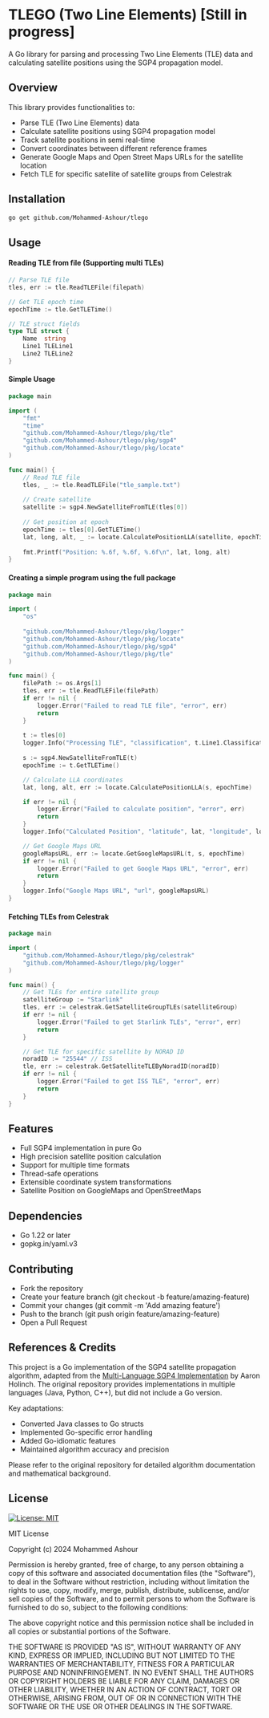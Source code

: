 # TLEGO (Two Line Elements) [Still in progress]

A Go library for parsing and processing Two Line Elements (TLE) data and calculating satellite positions using the SGP4 propagation model.

## Overview

This library provides functionalities to:
- Parse TLE (Two Line Elements) data
- Calculate satellite positions using SGP4 propagation model
- Track satellite positions in semi real-time
- Convert coordinates between different reference frames
- Generate Google Maps and Open Street Maps URLs for the satellite location
- Fetch TLE for specific satellite of satellite groups from Celestrak


## Installation

```bash
go get github.com/Mohammed-Ashour/tlego
```

## Usage

#### Reading TLE from file (Supporting multi TLEs)
```go
// Parse TLE file
tles, err := tle.ReadTLEFile(filepath)

// Get TLE epoch time
epochTime := tle.GetTLETime()

// TLE struct fields
type TLE struct {
    Name  string
    Line1 TLELine1
    Line2 TLELine2
}

```

#### Simple Usage
```go
package main

import (
    "fmt"
    "time"
    "github.com/Mohammed-Ashour/tlego/pkg/tle"
    "github.com/Mohammed-Ashour/tlego/pkg/sgp4"
    "github.com/Mohammed-Ashour/tlego/pkg/locate"
)

func main() {
    // Read TLE file
    tles, _ := tle.ReadTLEFile("tle_sample.txt")
    
    // Create satellite
    satellite := sgp4.NewSatelliteFromTLE(tles[0])
    
    // Get position at epoch
    epochTime := tles[0].GetTLETime()
    lat, long, alt, _ := locate.CalculatePositionLLA(satellite, epochTime)
    
    fmt.Printf("Position: %.6f, %.6f, %.6f\n", lat, long, alt)
}
```

#### Creating a simple program using the full package
```go
package main

import (
    "os"
    
    "github.com/Mohammed-Ashour/tlego/pkg/logger"
    "github.com/Mohammed-Ashour/tlego/pkg/locate"
    "github.com/Mohammed-Ashour/tlego/pkg/sgp4"
    "github.com/Mohammed-Ashour/tlego/pkg/tle"
)

func main() {
    filePath := os.Args[1]
    tles, err := tle.ReadTLEFile(filePath)
    if err != nil {
        logger.Error("Failed to read TLE file", "error", err)
        return
    }
    
    t := tles[0]
    logger.Info("Processing TLE", "classification", t.Line1.Classification)
    
    s := sgp4.NewSatelliteFromTLE(t)
    epochTime := t.GetTLETime()

    // Calculate LLA coordinates
    lat, long, alt, err := locate.CalculatePositionLLA(s, epochTime)

    if err != nil {
        logger.Error("Failed to calculate position", "error", err)
        return
    }
    logger.Info("Calculated Position", "latitude", lat, "longitude", long, "altitude", alt)

    // Get Google Maps URL
    googleMapsURL, err := locate.GetGoogleMapsURL(t, s, epochTime)
    if err != nil {
        logger.Error("Failed to get Google Maps URL", "error", err)
        return
    }
    logger.Info("Google Maps URL", "url", googleMapsURL)
}
```

#### Fetching TLEs from Celestrak
```go
package main

import (
    "github.com/Mohammed-Ashour/tlego/pkg/celestrak"
    "github.com/Mohammed-Ashour/tlego/pkg/logger"
)

func main() {
    // Get TLEs for entire satellite group
    satelliteGroup := "Starlink"
    tles, err := celestrak.GetSatelliteGroupTLEs(satelliteGroup)
    if err != nil {
        logger.Error("Failed to get Starlink TLEs", "error", err)
        return
    }

    // Get TLE for specific satellite by NORAD ID
    noradID := "25544" // ISS
    tle, err := celestrak.GetSatelliteTLEByNoradID(noradID)
    if err != nil {
        logger.Error("Failed to get ISS TLE", "error", err)
        return
    }
}
```
## Features

- Full SGP4 implementation in pure Go
- High precision satellite position calculation
- Support for multiple time formats
- Thread-safe operations
- Extensible coordinate system transformations
- Satellite Position on GoogleMaps and OpenStreetMaps

## Dependencies
- Go 1.22 or later
- gopkg.in/yaml.v3

## Contributing
- Fork the repository
- Create your feature branch (git checkout -b feature/amazing-feature)
- Commit your changes (git commit -m 'Add amazing feature')
- Push to the branch (git push origin feature/amazing-feature)
- Open a Pull Request

## References & Credits

This project is a Go implementation of the SGP4 satellite propagation algorithm, adapted from the [Multi-Language SGP4 Implementation](https://github.com/aholinch/sgp4) by Aaron Holinch. The original repository provides implementations in multiple languages (Java, Python, C++), but did not include a Go version.

Key adaptations:
- Converted Java classes to Go structs
- Implemented Go-specific error handling
- Added Go-idiomatic features
- Maintained algorithm accuracy and precision

Please refer to the original repository for detailed algorithm documentation and mathematical background.

## License

[![License: MIT](https://img.shields.io/badge/License-MIT-yellow.svg)](https://opensource.org/licenses/MIT)

MIT License

Copyright (c) 2024 Mohammed Ashour

Permission is hereby granted, free of charge, to any person obtaining a copy
of this software and associated documentation files (the "Software"), to deal
in the Software without restriction, including without limitation the rights
to use, copy, modify, merge, publish, distribute, sublicense, and/or sell
copies of the Software, and to permit persons to whom the Software is
furnished to do so, subject to the following conditions:

The above copyright notice and this permission notice shall be included in all
copies or substantial portions of the Software.

THE SOFTWARE IS PROVIDED "AS IS", WITHOUT WARRANTY OF ANY KIND, EXPRESS OR
IMPLIED, INCLUDING BUT NOT LIMITED TO THE WARRANTIES OF MERCHANTABILITY,
FITNESS FOR A PARTICULAR PURPOSE AND NONINFRINGEMENT. IN NO EVENT SHALL THE
AUTHORS OR COPYRIGHT HOLDERS BE LIABLE FOR ANY CLAIM, DAMAGES OR OTHER
LIABILITY, WHETHER IN AN ACTION OF CONTRACT, TORT OR OTHERWISE, ARISING FROM,
OUT OF OR IN CONNECTION WITH THE SOFTWARE OR THE USE OR OTHER DEALINGS IN THE
SOFTWARE.

